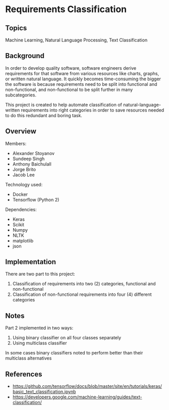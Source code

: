 # Requirements Classification

## Topics
Machine Learning, Natural Language Processing, Text Classification

## Background
In order to develop quality software, software engineers derive requirements for that software from various resources like charts, graphs, or written natural language. It quickly becomes time-consuming the bigger the software is because requirements need to be split into functional and non-functional, and non-functional to be split further in many subcategories.

This project is created to help automate classification of natural-language-written requirements into right categories in order to save resources needed to do this redundant and boring task.

## Overview
Members:
- Alexander Stoyanov
- Sundeep Singh
- Anthony Baichulall
- Jorge Brito
- Jacob Lee

Technology used:
- Docker
- Tensorflow (Python 2)

Dependencies:
- Keras
- Scikit
- Numpy
- NLTK
- matplotlib
- json

## Implementation
There are two part to this project:
1. Classification of requirements into two (2) categories, functional and non-functional
2. Classification of non-functional requirements into four (4) different categories

## Notes
Part 2 implemented in two ways:
1. Using binary classifier on all four classes separately
2. Using multiclass classifier

In some cases binary classifiers noted to perform better than their multiclass alternatives

## References
- https://github.com/tensorflow/docs/blob/master/site/en/tutorials/keras/basic_text_classification.ipynb
- https://developers.google.com/machine-learning/guides/text-classification/
